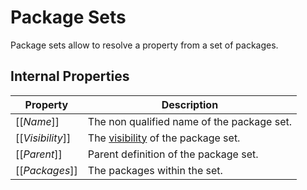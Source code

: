 # Package Sets

Package sets allow to resolve a property from a set of packages.

## Internal Properties

| Property | Description |
| -------- | ----------- |
| \[\[*Name*\]\] | The non qualified name of the package set. |
| \[\[*Visibility*\]\] | The [visibility](#sec-visibility) of the package set. |
| \[\[*Parent*\]\] | Parent definition of the package set. |
| \[\[*Packages*\]\] | The packages within the set. |